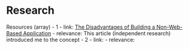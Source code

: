 # Research
<!-- 
template: {
    link: [link text](URL)
    purpose: 'link purpose'
}
-->

Resources (array)
    - 1
        - link: [The Disadvantages of Building a Non-Web-Based Application](https://smallbusiness.chron.com/disadvantages-building-nonwebbased-application-40347.html)
        - relevance: This article (independent research) introduced me to the concept
    - 2
        - link: 
        - relevance:
